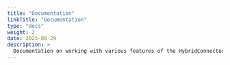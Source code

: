```yaml
---
title: "Documentation"
linkTitle: "Documentation"
type: "docs"
weight: 2
date: 2025-08-29
description: >
  Documentation on working with various features of the HybridConnector - pluscloud open
---
```

